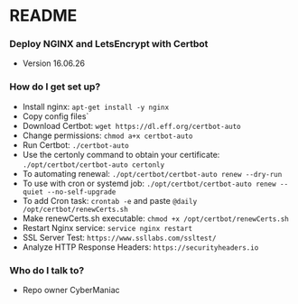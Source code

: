 # README #

### Deploy NGINX and LetsEncrypt with Certbot ###

* Version 16.06.26

### How do I get set up? ###

* Install nginx: `apt-get install -y nginx`
* Copy config files`
* Download Certbot: `wget https://dl.eff.org/certbot-auto`
* Change permissions: `chmod a+x certbot-auto`
* Run Certbot: `./certbot-auto`
* Use the certonly command to obtain your certificate: `./opt/certbot/certbot-auto certonly`
* To automating renewal: `./opt/certbot/certbot-auto renew --dry-run`
* To use with cron or systemd job: `./opt/certbot/certbot-auto renew --quiet --no-self-upgrade`
* To add Cron task: `crontab -e` and paste `@daily /opt/certbot/renewCerts.sh`
* Make renewCerts.sh executable: `chmod +x /opt/certbot/renewCerts.sh`
* Restart Nginx service: `service nginx restart`
* SSL Server Test: `https://www.ssllabs.com/ssltest/`
* Analyze HTTP Response Headers: `https://securityheaders.io`

### Who do I talk to? ###

* Repo owner CyberManiac
